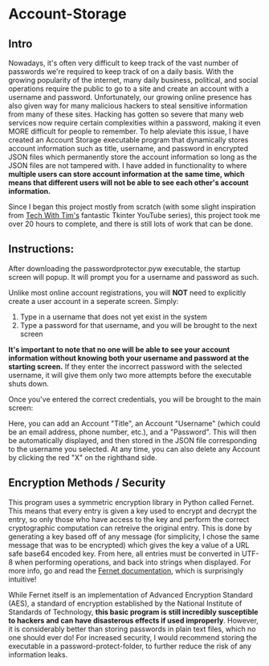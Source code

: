 # Account-Storage

## Intro

Nowadays, it's often very difficult to keep track of the vast number of passwords we're required to keep track of on a daily basis. With the growing popularity of the internet, many daily business, political, and social operations require the public to go to a site and create an account with a username and password. Unfortunately, our growing online presence has also given way for many malicious hackers to steal sensitive information from many of these sites. Hacking has gotten so severe that many web services now require certain complexities within a password, making it even MORE difficult for people to remember. To help aleviate this issue, I have created an Account Storage executable program that dynamically stores account information such as title, username, and password in encrypted JSON files which permanently store the account information so long as the JSON files are not tampered with. I have added in functionality to where **multiple users can store account information at the same time, which means that different users will not be able to see each other's account information.**

Since I began this project mostly from scratch (with some slight inspiration from [Tech With Tim's](https://www.youtube.com/channel/UC4JX40jDee_tINbkjycV4Sg?&ab_channel=TechWithTim) fantastic Tkinter YouTube series), this project took me over 20 hours to complete, and there is still lots of work that can be done.

## Instructions:

After downloading the passwordprotector.pyw executable, the startup screen will popup. It will prompt you for a username and password as such. 



Unlike most online account registrations, you will **NOT** need to explicitly create a user account in a seperate screen. Simply:
1. Type in a username that does not yet exist in the system
2. Type a password for that username, and you will be brought to the next screen

**It's important to note that no one will be able to see your account information without knowing both your username and password at the starting screen.** If they enter the incorrect password with the selected username, it will give them only two more attempts before the executable shuts down.
 
Once you've entered the correct credentials, you will be brought to the main screen:



Here, you can add an Account "Title", an Account "Username" (which could be an email address, phone number, etc.), and a "Password". This will then be automatically displayed, and then stored in the JSON file corresponding to the username you selected. At any time, you can also delete any Account by clicking the red "X" on the righthand side.

## Encryption Methods / Security

This program uses a symmetric encryption library in Python called Fernet. This means that every entry is given a key used to encrypt and decrypt the entry, so only those who have access to the key and perform the correct cryptographic computation can retreive the original entry. This is done by generating a key based off of any message (for simplicity, I chose the same message that was to be encrypted) which gives the key a value of a URL safe base64 encoded key. From here, all entries must be converted in UTF-8 when performing operations, and back into strings when displayed. For more info, go and read the [Fernet documentation](https://cryptography.io/en/latest/fernet/), which is surprisingly intuitive!

While Fernet itself is an implementation of Advanced Encryption Standard (AES), a standard of encryption established by the National Institute of Standards of Technology, **this basic program is still incredibly susceptible to hackers and can have disasterous effects if used improperly**. However, it is considerably better than storing passwords in plain text files, which no one should ever do! For increased security, I would recommend storing the executable in a password-protect-folder, to further reduce the risk of any information leaks.


